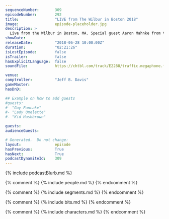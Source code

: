 ```yaml
---
sequenceNumber:       309
episodeNumber:        292
title:                "LIVE from The Wilbur in Boston 2018"
image:                episode-placeholder.jpg
description: >
  Live from the Wilbur in Boston, MA. Special guest Aaron Mahnke from the Lore podcast. Featuring Dan Harmon, Jeff Bryan Davis, Spencer Crittenden, Rob Schrab, Aaron Mahnke and Steve Levy.
showDate:             
releaseDate:          "2018-06-28 10:00:00Z"
duration:             "02:21:26"
isLostEpisode:        false
isTrailer:            false
hasExplicitLanguage:  false
soundFile:            https://chtbl.com/track/E2288/traffic.megaphone.fm/STA7351617876.mp3?updated=1596861023

venue:                
comptroller:          "Jeff B. Davis"
gameMaster:           
hasDnD:               

## Example on how to add guests
#guests:
#- "Guy Pancake"
#- "Lady Omelette"
#- "Kid Hashbrown"

guests:
audienceGuests:

# Generated.  Do not change:
layout:               episode
hasPrevious:          True
hasNext:              True
podcastDynamiteId:    309
---
```


{% include podcastBlurb.md %}

{% comment %}
{% include people.md %}
{% endcomment %}

{% comment %}
{% include segments.md %}
{% endcomment %}

{% comment %}
{% include bits.md %}
{% endcomment %}

{% comment %}
{% include characters.md %}
{% endcomment %}
